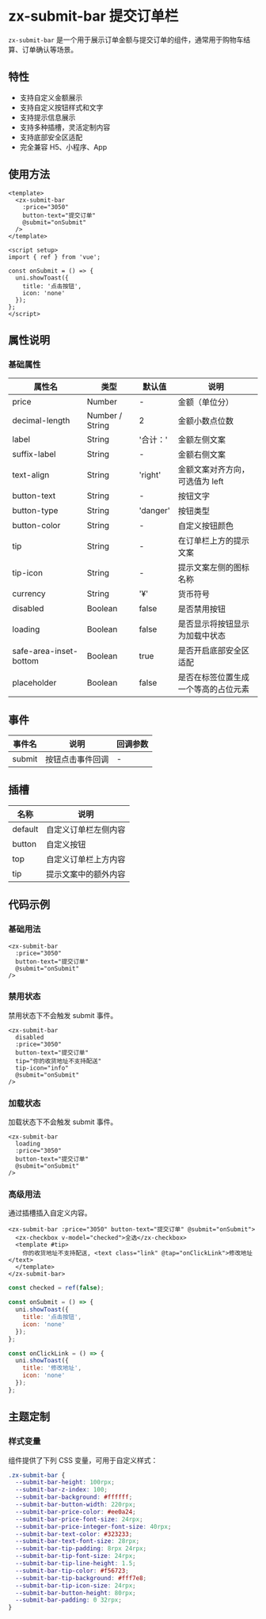 # zx-submit-bar 提交订单栏

`zx-submit-bar` 是一个用于展示订单金额与提交订单的组件，通常用于购物车结算、订单确认等场景。

## 特性

- 支持自定义金额展示
- 支持自定义按钮样式和文字
- 支持提示信息展示
- 支持多种插槽，灵活定制内容
- 支持底部安全区适配
- 完全兼容 H5、小程序、App

## 使用方法

```vue
<template>
  <zx-submit-bar
    :price="3050"
    button-text="提交订单"
    @submit="onSubmit"
  />
</template>

<script setup>
import { ref } from 'vue';

const onSubmit = () => {
  uni.showToast({
    title: '点击按钮',
    icon: 'none'
  });
};
</script>
```

## 属性说明

### 基础属性

| 属性名 | 类型 | 默认值 | 说明 |
| --- | --- | --- | --- |
| price | Number | - | 金额（单位分） |
| decimal-length | Number / String | 2 | 金额小数点位数 |
| label | String | '合计：' | 金额左侧文案 |
| suffix-label | String | - | 金额右侧文案 |
| text-align | String | 'right' | 金额文案对齐方向，可选值为 left |
| button-text | String | - | 按钮文字 |
| button-type | String | 'danger' | 按钮类型 |
| button-color | String | - | 自定义按钮颜色 |
| tip | String | - | 在订单栏上方的提示文案 |
| tip-icon | String | - | 提示文案左侧的图标名称 |
| currency | String | '¥' | 货币符号 |
| disabled | Boolean | false | 是否禁用按钮 |
| loading | Boolean | false | 是否显示将按钮显示为加载中状态 |
| safe-area-inset-bottom | Boolean | true | 是否开启底部安全区适配 |
| placeholder | Boolean | false | 是否在标签位置生成一个等高的占位元素 |

## 事件

| 事件名 | 说明 | 回调参数 |
| --- | --- | --- |
| submit | 按钮点击事件回调 | - |

## 插槽

| 名称 | 说明 |
| --- | --- |
| default | 自定义订单栏左侧内容 |
| button | 自定义按钮 |
| top | 自定义订单栏上方内容 |
| tip | 提示文案中的额外内容 |

## 代码示例

### 基础用法

```vue
<zx-submit-bar
  :price="3050"
  button-text="提交订单"
  @submit="onSubmit"
/>
```

### 禁用状态

禁用状态下不会触发 submit 事件。

```vue
<zx-submit-bar
  disabled
  :price="3050"
  button-text="提交订单"
  tip="你的收货地址不支持配送"
  tip-icon="info"
  @submit="onSubmit"
/>
```

### 加载状态

加载状态下不会触发 submit 事件。

```vue
<zx-submit-bar
  loading
  :price="3050"
  button-text="提交订单"
  @submit="onSubmit"
/>
```

### 高级用法

通过插槽插入自定义内容。

```vue
<zx-submit-bar :price="3050" button-text="提交订单" @submit="onSubmit">
  <zx-checkbox v-model="checked">全选</zx-checkbox>
  <template #tip>
    你的收货地址不支持配送, <text class="link" @tap="onClickLink">修改地址</text>
  </template>
</zx-submit-bar>
```

```js
const checked = ref(false);

const onSubmit = () => {
  uni.showToast({
    title: '点击按钮',
    icon: 'none'
  });
};

const onClickLink = () => {
  uni.showToast({
    title: '修改地址',
    icon: 'none'
  });
};
```

## 主题定制

### 样式变量

组件提供了下列 CSS 变量，可用于自定义样式：

```css
.zx-submit-bar {
  --submit-bar-height: 100rpx;
  --submit-bar-z-index: 100;
  --submit-bar-background: #ffffff;
  --submit-bar-button-width: 220rpx;
  --submit-bar-price-color: #ee0a24;
  --submit-bar-price-font-size: 24rpx;
  --submit-bar-price-integer-font-size: 40rpx;
  --submit-bar-text-color: #323233;
  --submit-bar-text-font-size: 28rpx;
  --submit-bar-tip-padding: 8rpx 24rpx;
  --submit-bar-tip-font-size: 24rpx;
  --submit-bar-tip-line-height: 1.5;
  --submit-bar-tip-color: #f56723;
  --submit-bar-tip-background: #fff7e8;
  --submit-bar-tip-icon-size: 24rpx;
  --submit-bar-button-height: 80rpx;
  --submit-bar-padding: 0 32rpx;
}
```